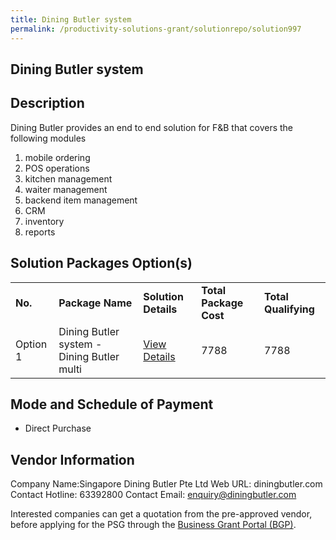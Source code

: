 ```yaml
---
title: Dining Butler system 
permalink: /productivity-solutions-grant/solutionrepo/solution997
---
```


## Dining Butler system

## Description

Dining Butler provides an end to end solution for F&B that covers the following modules
1) mobile ordering
2) POS operations
3) kitchen management
4) waiter management
5) backend item management
6) CRM
7) inventory 
8) reports

## Solution Packages Option(s)

<table>
<tr>
<td><b>No.</b></td>
<td><b>Package Name</b></td>
<td><b>Solution Details</b></td>
<td><b>Total Package Cost</b></td>
<td><b>Total Qualifying</b></td>
</tr>
<tr>
<td>Option 1</td>
<td>Dining Butler system - Dining Butler multi</td>
<td><a href='https://www.gobusiness.gov.sg/images/psg/Desensitised_SG_Dining_Butler_20200107_Annex_3_Part_3.pdf'>View Details</a></td>
<td>7788</td>
<td>7788</td>
</tr>
</table>

## Mode and Schedule of Payment

 - Direct Purchase

## Vendor Information

 Company Name:Singapore Dining Butler Pte Ltd 
Web URL: diningbutler.com 
Contact Hotline: 63392800 
Contact Email: enquiry@diningbutler.com 


Interested companies can get a quotation from the pre-approved vendor, before applying for the PSG through the <a href='https://www.businessgrants.gov.sg/'>Business Grant Portal (BGP)</a>.
<script src="/jquery/resize-tables.js"></script>

